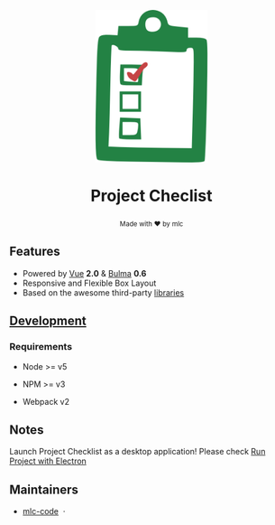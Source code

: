 <div align="center">

<p><img width="200" src="client/assets/logo.png"></p>

<h1>Project Checlist</h1>

<p>
  <sub>Made with ❤︎ by mlc</sub>
</p>

</div>

## Features

* Powered by [Vue][] **2.0** & [Bulma][] **0.6**
* Responsive and Flexible Box Layout
* Based on the awesome third-party [libraries](doc/dependencies.md)



## [Development](doc/development.md)


### Requirements

  * Node >= v5

  * NPM >= v3

  * Webpack v2

## Notes

  Launch Project Checklist as a desktop application! Please check [Run Project with Electron](doc/development.md#run-project-with-electron)

## Maintainers
+ [mlc-code](https://github.com/mlc-code) &nbsp;&middot;&nbsp; 

[Vue]: http://vuejs.org
[Bulma]: http://bulma.io
[Vue-bulma]: https://github.com/vue-bulma

